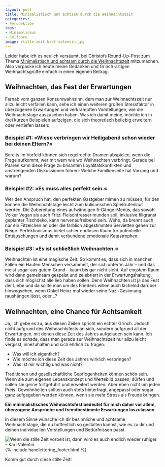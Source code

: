 ```yaml
---
layout: post
title: Minimalistisch und achtsam durch die Weihnachtszeit
categories:
- Perspektive
tags:
- Minimalismus
- Selfcare
image: stille-zeit-karl-valentin.jpg
---
```


Leider habe ich es neulich versäumt, bei Christofs Round-Up-Post zum Thema
[Minimalistisch und achtsam durch die Weihnachtszeit](https://www.einfachbewusst.de/2019/11/weihnachtszeit-minimalistisch-achtsam/) mitzumachen. Also verpacke ich heute
meine Gedanken und Grinch-artigen Weihnachtsgrüße einfach in einen eigenen Beitrag.

## Weihnachten, das Fest der Erwartungen

Fernab vom ganzen Konsumwahnsinn, dem man zur Weihnachtszeit nur allzu leicht
verfallen kann, sehe ich einen weiteren großen Stressfaktor in überzogenen
Erwartungen und verkrampften Vorstellungen, wie die Weihnachtstage auszusehen
haben. Was ich damit meine, möchte ich in drei kurzen Beispielen aufzeigen, die
sich theoretisch beliebig erweitern oder vertiefen lassen:

### Beispiel #1: »Wieso verbringen wir Heiligabend schon wieder bei deinen Eltern?«

Bereits im Vorfeld können sich regelrechte Dramen abspielen, wenn die Frage
aufkommt, wer mit wem wie wo Weihnachten verbringt. Gerade bei Paaren kann diese
Frage zu brisanten Loyalitätskonflikten und anstrengenden Diskussionen führen:
Welche Familienseite hat Vorrang und warum?

### Beispiel #2: »Es muss alles perfekt sein.«

Wer den Anspruch hat, den perfekten Gastgeber mimen zu müssen, für den können
die Weihnachtstage leicht zum kulinarischen Spießrutenlauf werden. Die
Zubereitung eines aufwändigen 5-Gänge-Menüs, das sowohl Volker Vegan als auch
Fritzi Fleischfresser munden soll, inklusive filigranst geplanter Tischdeko,
kann nervenaufreibend sein. Wehe, da brennt auch nur ein Fitzelchen an oder die
farblich abgestimmten Servietten gehen zur Neige. Perfektionismus bietet schier
endlosen Raum für potentielle Enttäuschungen und damit verbundene emotionale
Katastrophen.

### Beispiel #3: »Es ist schließlich Weihnachten.«

Weihnachten ist eine magische Zeit. So kommt es, dass sich in manchen Fällen ein
Haufen Menschen versammelt, der sich unter'm Jahr – und das meist sogar aus
gutem Grund – kaum bis gar nicht sieht. Auf engstem Raum wird dann gemeinsam
gespeist und zelebriert in der Erwartungshaltung, dass sich möglichst alle lieb
haben sollen. Denn Weihnachten ist ja das Fest der Liebe und da sollte man um
des Friedens willen auch lächelnd darüber hinwegsehen, wenn Onkel Heinz mal
wieder seine Nazi-Gesinnung raushängen lässt, oder...?

## Weihnachten, eine Chance für Achtsamkeit

Ja, ich gebe es zu, aus diesen Zeilen spricht ein echter Grinch. Jedoch nicht
aufgrund des Weihnachtsfests an sich, sondern aufgrund all der Erwartungen, mit
denen diese Zeit des Jahres aufgeladen sein kann. Ich finde es schade, dass man
gerade zur Weihnachtszeit nur allzu leicht vergisst, innezuhalten und sich
ehrlich zu fragen:

* Was will ich eigentlich?
* Wie möchte ich diese Zeit des Jahres wirklich verbringen?
* Was ist mir wichtig und was nicht?

Traditionen und gesellschaftliche Gepflogenheiten können schön sein. Wenn sie
zum eigenen Lebenskonzept und Wertebild passen, dürfen und sollen sie gerne
fortgeführt und erweitert werden. Aber eben nicht um jeden Preis. Gewohnheiten
sollten auch stets hinterfragt, angepasst oder sogar ganz aufgegeben werden
können, wenn sie mehr Stress als Freude bringen.

**Ein minimalistisches Weihnachtsfest bedeutet für mich daher vor allem,
überzogene Ansprüche und fremdbestimmte Erwartungen loszulassen.**

In diesem Sinne wünsche ich dir besinnliche und achtsame Weihnachtstage, die du
hoffentlich so gestalten kannst, wie es zu dir und deinen individuellen
Vorstellungen und Bedürfnissen passt.

![Wenn die stille Zeit vorbeit ist, dann wird es auch endlich wieder ruhiger. – Karl Valentin]({{site.baseurl}}/assets/img/posts/stille-zeit-karl-valentin.jpg)
{% include handlettering_footer.html %}

Komm gut durch diese stille Zeit!
